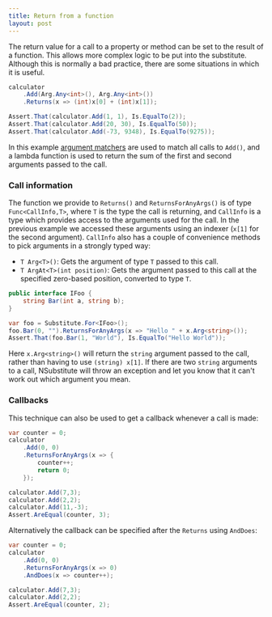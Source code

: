 ```yaml
---
title: Return from a function
layout: post
---
```


<!--
```requiredcode
public interface ICalculator {
	int Add(int a, int b);
	string Mode { get; set; }
}
ICalculator calculator;
[SetUp] public void SetUp() { calculator = Substitute.For<ICalculator>(); }
```
-->

The return value for a call to a property or method can be set to the result of a function. This allows more complex logic to be put into the substitute. Although this is normally a bad practice, there are some situations in which it is useful.

```csharp
calculator
    .Add(Arg.Any<int>(), Arg.Any<int>())
    .Returns(x => (int)x[0] + (int)x[1]);

Assert.That(calculator.Add(1, 1), Is.EqualTo(2));
Assert.That(calculator.Add(20, 30), Is.EqualTo(50));
Assert.That(calculator.Add(-73, 9348), Is.EqualTo(9275));
```

In this example [argument matchers](/help/argument-matchers) are used to match all calls to `Add()`, and a lambda function is used to return the sum of the first and second arguments passed to the call.

### Call information
The function we provide to `Returns()` and `ReturnsForAnyArgs()` is of type `Func<CallInfo,T>`, where `T` is the type the call is returning, and `CallInfo` is a type which provides access to the arguments used for the call. In the previous example we accessed these arguments using an indexer (`x[1]` for the second argument). `CallInfo` also has a couple of convenience methods to pick arguments in a strongly typed way:

* `T Arg<T>()`: Gets the argument of type `T` passed to this call.
* `T ArgAt<T>(int position)`: Gets the argument passed to this call at the specified zero-based position, converted to type `T`.

```csharp
public interface IFoo {
    string Bar(int a, string b);
}
```

```csharp
var foo = Substitute.For<IFoo>();
foo.Bar(0, "").ReturnsForAnyArgs(x => "Hello " + x.Arg<string>());
Assert.That(foo.Bar(1, "World"), Is.EqualTo("Hello World"));
```

Here `x.Arg<string>()` will return the `string` argument passed to the call, rather than having to use `(string) x[1]`. If there are two `string` arguments to a call, NSubstitute will throw an exception and let you know that it can't work out which argument you mean.

### Callbacks

This technique can also be used to get a callback whenever a call is made:

```csharp
var counter = 0;
calculator
    .Add(0, 0)
    .ReturnsForAnyArgs(x => {
        counter++;
        return 0;
    });

calculator.Add(7,3);
calculator.Add(2,2);
calculator.Add(11,-3);
Assert.AreEqual(counter, 3);
```

Alternatively the callback can be specified after the `Returns` using `AndDoes`:

```csharp
var counter = 0;
calculator
    .Add(0, 0)
    .ReturnsForAnyArgs(x => 0)
    .AndDoes(x => counter++);

calculator.Add(7,3);
calculator.Add(2,2);
Assert.AreEqual(counter, 2);
```
